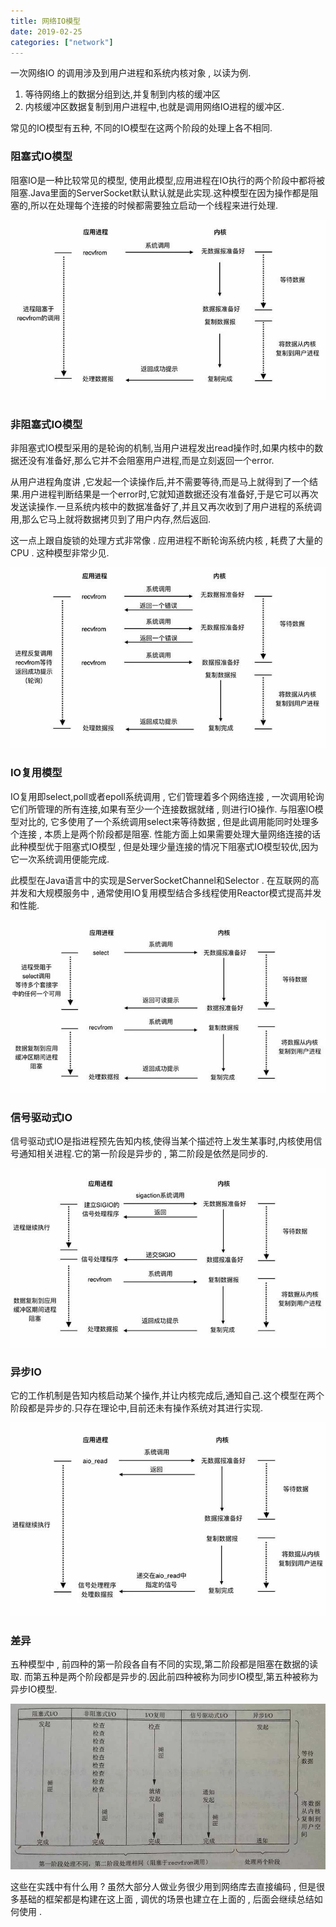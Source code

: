 ```yaml
---
title: 网络IO模型
date: 2019-02-25
categories: ["network"]
---
```


一次网络IO 的调用涉及到用户进程和系统内核对象 , 以读为例. 

1. 等待网络上的数据分组到达,并复制到内核的缓冲区
2. 内核缓冲区数据复制到用户进程中,也就是调用网络IO进程的缓冲区.

常见的IO模型有五种, 不同的IO模型在这两个阶段的处理上各不相同.

<!--more-->

###  阻塞式IO模型

 阻塞IO是一种比较常见的模型, 使用此模型,应用进程在IO执行的两个阶段中都将被阻塞.Java里面的ServerSocket默认默认就是此实现.这种模型在因为操作都是阻塞的,所以在处理每个连接的时候都需要独立启动一个线程来进行处理.

![](blocking_io.jpg)



### 非阻塞式IO模型

非阻塞式IO模型采用的是轮询的机制,当用户进程发出read操作时,如果内核中的数据还没有准备好,那么它并不会阻塞用户进程,而是立刻返回一个error. 

从用户进程角度讲 ,它发起一个读操作后,并不需要等待,而是马上就得到了一个结果.用户进程判断结果是一个error时,它就知道数据还没有准备好,于是它可以再次发送读操作.一旦系统内核中的数据准备好了,并且又再次收到了用户进程的系统调用,那么它马上就将数据拷贝到了用户内存,然后返回.

这一点上跟自旋锁的处理方式非常像 . 应用进程不断轮询系统内核 , 耗费了大量的CPU . 这种模型非常少见.

![](non_blocking_io.jpg)

### IO复用模型

IO复用即select,poll或者epoll系统调用 , 它们管理着多个网络连接 , 一次调用轮询它们所管理的所有连接,如果有至少一个连接数据就绪 , 则进行IO操作. 与阻塞IO模型对比的, 它多使用了一个系统调用select来等待数据 , 但是此调用能同时处理多个连接 , 本质上是两个阶段都是阻塞. 性能方面上如果需要处理大量网络连接的话此种模型优于阻塞式IO模型 , 但是处理少量连接的情况下阻塞式IO模型较优,因为它一次系统调用便能完成.

此模型在Java语言中的实现是ServerSocketChannel和Selector . 在互联网的高并发和大规模服务中 , 通常使用IO复用模型结合多线程使用Reactor模式提高并发和性能.

![](io_multiplexing.jpg)

### 信号驱动式IO

信号驱动式IO是指进程预先告知内核,使得当某个描述符上发生某事时,内核使用信号通知相关进程.它的第一阶段是异步的 , 第二阶段是依然是同步的.

![](singal_io.jpg)

### 异步IO

它的工作机制是告知内核启动某个操作,并让内核完成后,通知自己.这个模型在两个阶段都是异步的.只存在理论中,目前还未有操作系统对其进行实现.

![](asynchronous_io.jpg)

### 差异

五种模型中 , 前四种的第一阶段各自有不同的实现,第二阶段都是阻塞在数据的读取. 而第五种是两个阶段都是异步的.因此前四种被称为同步IO模型,第五种被称为异步IO模型.

![](io_model_compare.jpg)



 这些在实践中有什么用 ? 虽然大部分人做业务很少用到网络库去直接编码 , 但是很多基础的框架都是构建在这上面 , 调优的场景也建立在上面的 , 后面会继续总结如何使用 . 